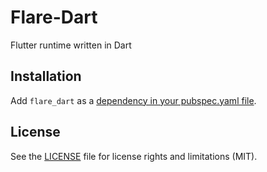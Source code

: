 # Flare-Dart
Flutter runtime written in Dart

## Installation
Add `flare_dart` as a [dependency in your pubspec.yaml file](https://flutter.io/platform-plugins/). 

## License
See the [LICENSE](../LICENSE) file for license rights and limitations (MIT).
